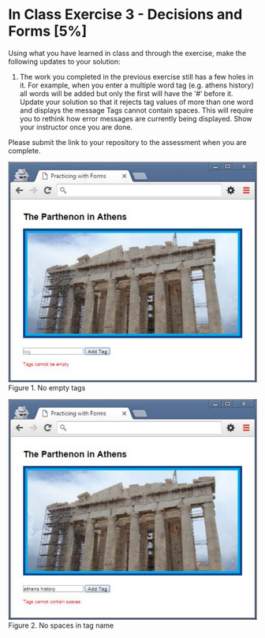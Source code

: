 # In Class Exercise 3 - Decisions and Forms [5%]

Using what you have learned in class and through the exercise, make the following updates to your solution:

1. The work you completed in the previous exercise still has a few holes in it. For example, when you enter a multiple word tag (e.g. athens history) all words will be added but only the first will have the ‘#’ before it. Update your solution so that it rejects tag values of more than one word and displays the message Tags cannot contain spaces. This will require you to rethink how error messages are currently being displayed. Show your instructor once you are done.

Please submit the link to your repository to the assessment when you are complete.

![Figure 1](img/image_one.png)
Figure 1. No empty tags

![Figure 2](img/image_two.png)
Figure 2. No spaces in tag name

